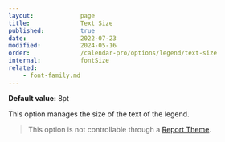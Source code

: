 ```yaml
---
layout:             page
title:              Text Size
published:          true
date:               2022-07-23
modified:           2024-05-16
order:              /calendar-pro/options/legend/text-size
internal:           fontSize
related:
    - font-family.md
---
```

**Default value:** 8pt

This option manages the size of the text of the legend.

> This option is not controllable through a [Report Theme](../../features/themes.md).
